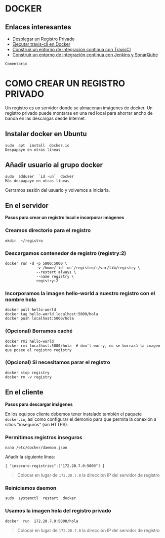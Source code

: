 # DOCKER

## Enlaces interesantes

- [Desplegar un Registro Privado](https://docs.docker.com/registry/deploying/)
- [Ejecutar travis-cli en Docker](https://500.keboola.com/run-any-binary-in-a-container-like-it-exists-on-your-computer-8f6205b8cd16)
- [Construir un entorno de integración continua con TravisCI](https://medium.com/google-developers/how-to-run-travisci-locally-on-docker-822fc6b2db2e)
- [Construir un entorno de integración continua con Jenkins y SonarQube](https://yeiei.net/es/como-construir-un-entorno-de-integracion-continua-con-jenkins-y-docker/)

```
Comentario
```
# COMO CREAR UN REGISTRO PRIVADO

Un registro es un servidor donde se almacenan imágenes de docker. Un registro privado puede montarse en una red local para ahorrar ancho de banda en las descargas desde Internet.

## Instalar docker en Ubuntu
```
sudo  apt  install  docker.io
Despapaye en otras líneas
```

## Añadir usuario al grupo docker
```
sudo  adduser  `id -un`  docker
Más despapaye en otras líneas
```

Cerramos sesión del usuario y volvemos a iniciarla.


## En el servidor
__Pasos para crear un registro local e incorporar imágenes__


### Creamos directorio para el registro
```
mkdir  ~/registro
```

### Descargamos contenedor de registro (registry:2)

```
docker run -d -p 5000:5000 \
              -v /home/`id -un`/registro/:/var/lib/registry \
              --restart always \ 
              --name registry \
              registry:2
```

### Incorporamos la imagen hello-world a nuestro registro con el nombre hola

```
docker pull hello-world
docker tag hello-world localhost:5000/hola
docker push localhost:5000/hola
```

### (Opcional) Borramos caché

```
docker rmi hello-world
docker rmi localhost:5000/hola  # don't worry, no se borrará la imagen que posee el registro registry
```

### (Opcional) Si necesitamos parar el registro
```
docker stop registry
docker rm -v registry
``` 


## En el cliente
__Pasos para descargar imágenes__


En los equipos cliente debemos tener instalado también el paquete `docker.io`, así como configurar el demonio para que permita la conexión a sitios "inseguros" (sin HTTPS).

### Permitimos registros inseguros
```
nano /etc/docker/daemon.json
```

Añadir la siguiente línea:
```
{ "insecure-registries":["172.20.7.0:5000"] }
```

> Colocar en lugar de `172.20.7.0` la dirección IP del servidor de registro

### Reiniciamos daemon

```
sudo  systemctl  restart  docker
```

### Usamos la imagen hola del registro privado

```
docker  run  172.20.7.0:5000/hola
```
> Colocar en lugar de `172.20.7.0` la dirección IP del servidor de registro
